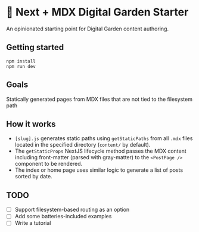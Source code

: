 # 🌱 Next + MDX Digital Garden Starter

An opinionated starting point for Digital Garden content authoring.

## Getting started

```
npm install
npm run dev
```

## Goals

Statically generated pages from MDX files that are not tied to the filesystem path

## How it works

- `[slug].js` generates static paths using `getStaticPaths` from all `.mdx` files located in the specified directory (`content/` by default).
- The `getStaticProps` NextJS lifecycle method passes the MDX content including front-matter (parsed with gray-matter) to the `<PostPage />` component to be rendered.
- The index or home page uses similar logic to generate a list of posts sorted by date.

## TODO

- [ ] Support filesystem-based routing as an option
- [ ] Add some batteries-included examples
- [ ] Write a tutorial